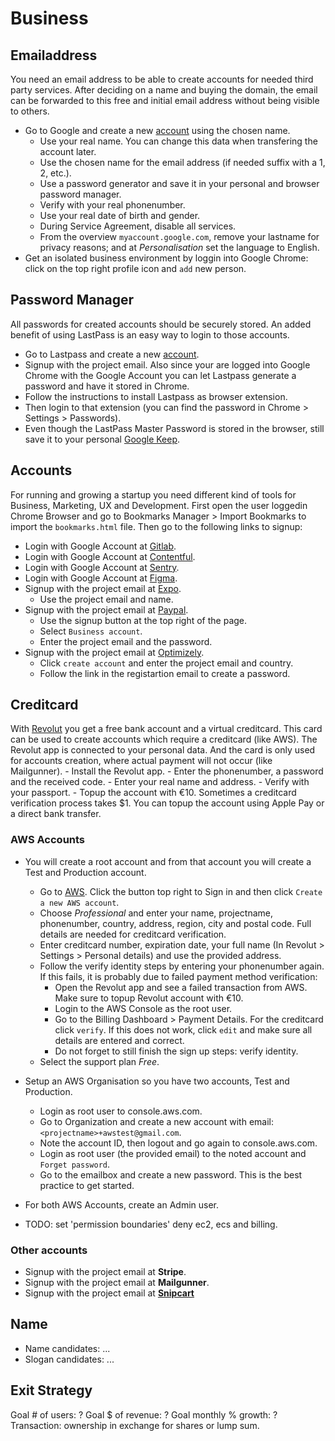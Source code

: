 # Business

## Emailaddress
You need an email address to be able to create accounts for needed third party services. After deciding on a name and buying the domain, the email can be forwarded to this free and initial email address without being visible to others.
- Go to Google and create a new [account](https://accounts.google.com/signup) using the chosen name.
    - Use your real name. You can change this data when transfering the account later.
    - Use the chosen name for the email address (if needed suffix with a 1, 2, etc.).
    - Use a password generator and save it in your personal and browser password manager.
    - Verify with your real phonenumber.
    - Use your real date of birth and gender.
    - During Service Agreement, disable all services.
    - From the overview `myaccount.google.com`, remove your lastname for privacy reasons; and at *Personalisation* set the language to English.
- Get an isolated business environment by loggin into Google Chrome: click on the top right profile icon and `add` new person.

## Password Manager
All passwords for created accounts should be securely stored. An added benefit of using LastPass is an easy way to login to those accounts.
- Go to Lastpass and create a new [account](https://www.lastpass.com/).
- Signup with the project email. Also since your are logged into Google Chrome with the Google Account you can let Lastpass generate a password and have it stored in Chrome.
- Follow the instructions to install Lastpass as browser extension.
- Then login to that extension (you can find the password in Chrome > Settings > Passwords).
- Even though the LastPass Master Password is stored in the browser, still save it to your personal [Google Keep](https://keep.google.com).

## Accounts
For running and growing a startup you need different kind of tools for Business, Marketing, UX and Development. First open the user loggedin Chrome Browser and go to Bookmarks Manager > Import Bookmarks to import the `bookmarks.html` file. Then go to the following links to signup:
- Login with Google Account at [Gitlab](https://about.gitlab.com/).
- Login with Google Account at [Contentful](https://www.contentful.com/).
- Login with Google Account at [Sentry](https://sentry.io/welcome/).
- Login with Google Account at [Figma](https://www.figma.com/).
- Signup with the project email at [Expo](https://expo.io/signup).
    - Use the project email and name.
- Signup with the project email at [Paypal](https://www.paypal.com/).
    - Use the signup button at the top right of the page.
    - Select `Business account`.
    - Enter the project email and the password.
- Signup with the project email at [Optimizely](https://www.optimizely.com/).
    - Click `create account` and enter the project email and country.
    - Follow the link in the registartion email to create a password.

## Creditcard
With [Revolut](https://www.revolut.com/) you get a free bank account and a virtual creditcard. This card can be used to create accounts which require a creditcard (like AWS). The Revolut app is connected to your personal data. And the card is only used for accounts creation, where actual payment will not occur (like Mailgunner).
    - Install the Revolut app.
    - Enter the phonenumber, a password and the received code.
    - Enter your real name and address.
    - Verify with your passport.
    - Topup the account with €10. Sometimes a creditcard verification process takes $1. You can topup the account using Apple Pay or a direct bank transfer.

### AWS Accounts
- You will create a root account and from that account you will create a Test and Production account.
    - Go to [AWS]((https://aws.amazon.com)). Click the button top right to Sign in and then click `Create a new AWS account`.
    - Choose *Professional* and enter your name, projectname, phonenumber, country, address, region, city and postal code. Full details are needed for creditcard verification.
    - Enter creditcard number, expiration date, your full name (In Revolut > Settings > Personal details) and use the provided address.
    - Follow the verify identity steps by entering your phonenumber again. If this fails, it is probably due to failed payment method verification:
        - Open the Revolut app and see a failed transaction from AWS. Make sure to topup Revolut account with €10.
        - Login to the AWS Console as the root user.
        - Go to the Billing Dashboard > Payment Details. For the creditcard click `verify`. If this does not work, click `edit` and make sure all details are entered and correct.
        - Do not forget to still finish the sign up steps: verify identity.
    - Select the support plan *Free*.

- Setup an AWS Organisation so you have two accounts, Test and Production.
    - Login as root user to console.aws.com.
    - Go to Organization and create a new account with email: `<projectname>+awstest@gmail.com`.
    - Note the account ID, then logout and go again to console.aws.com.
    - Login as root user (the provided email) to the noted account and `Forget password`.
    - Go to the emailbox and create a new password. This is the best practice to get started.
- For both AWS Accounts, create an Admin user.
- TODO: set 'permission boundaries' deny ec2, ecs and billing.

### Other accounts
- Signup with the project email at **Stripe**.
- Signup with the project email at **Mailgunner**.
- Signup with the project email at [**Snipcart**](https://snipcart.com/)

## Name
- Name candidates: ...
- Slogan candidates: ...

## Exit Strategy
Goal # of users: ?
Goal $ of revenue: ?
Goal monthly % growth: ?
Transaction: ownership in exchange for shares or lump sum.

